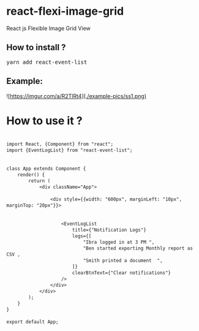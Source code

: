 # react-flexi-image-grid
React js Flexible Image Grid View

<h2>How to install ?</h2> 
<pre>
yarn add react-event-list
</pre>

<h2>Example:</h2>

![https://imgur.com/a/R2TlRt4](./example-pics/ss1.png)

<h1>How to use it ? </h1>

```

import React, {Component} from "react";
import {EventLogList} from "react-event-list";


class App extends Component {
    render() {
        return (
            <div className="App">

                <div style={{width: "600px", marginLeft: "10px", marginTop: "20px"}}>


                    <EventLogList
                        title={"Notification Logs"}
                        logs={[
                            "Ibra logged in at 3 PM ",
                            "Ben started exporting Monthly report as CSV ,
                            "Smith printed a document  ",
                        ]}
                        clearBtnText={"Clear notifications"}
                    />
                </div>
            </div>
        );
    }
}

export default App;



```
